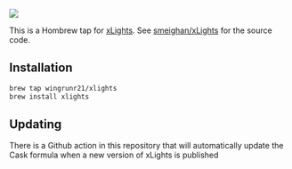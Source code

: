 ![](https://xlights.org/wp-content/uploads/2017/03/xLights-Logo_large-01.png)

This is a Hombrew tap for [xLights](https://xlights.org/). See [smeighan/xLights](https://github.com/smeighan/xLights) for the source code.

## Installation

```bash
brew tap wingrunr21/xlights
brew install xlights
```

## Updating

There is a Github action in this repository that will automatically update the Cask formula when a new version of xLights is published
